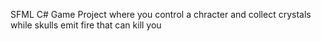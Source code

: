 SFML C# Game Project where you control a chracter and collect crystals while skulls emit fire that can kill you
